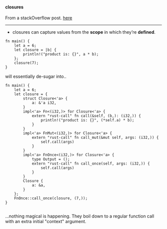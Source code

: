 #### closures

From a stackOverflow post. [here](https://stackoverflow.com/questions/45935100/how-do-rust-closures-work-and-how-does-it-execute-a-closure)

---

- closures can capture values from the **scope** in which they’re **defined**.

```
fn main() {
    let a = 6;
    let closure = |b| {
        println!("product is: {}", a * b);
    };
    closure(7);
}

```

will essentially de-sugar into..

```
fn main() {
    let a = 6;
    let closure = {
        struct Closure<'a> {
            a: &'a i32,
        }
        impl<'a> Fn<(i32,)> for Closure<'a> {
            extern "rust-call" fn call(&self, (b,): (i32,)) {
                println!("product is: {}", (*self.a) * b);
            }
        }
        impl<'a> FnMut<(i32,)> for Closure<'a> {
            extern "rust-call" fn call_mut(&mut self, args: (i32,)) {
                self.call(args)
            }
        }
        impl<'a> FnOnce<(i32,)> for Closure<'a> {
            type Output = ();
            extern "rust-call" fn call_once(self, args: (i32,)) {
                self.call(args)
            }
        }
        Closure {
            a: &a,
        }
    };
    FnOnce::call_once(closure, (7,));
}


```

...nothing magical is happening. They boil down to a regular function call with an extra initial "context" argument.
